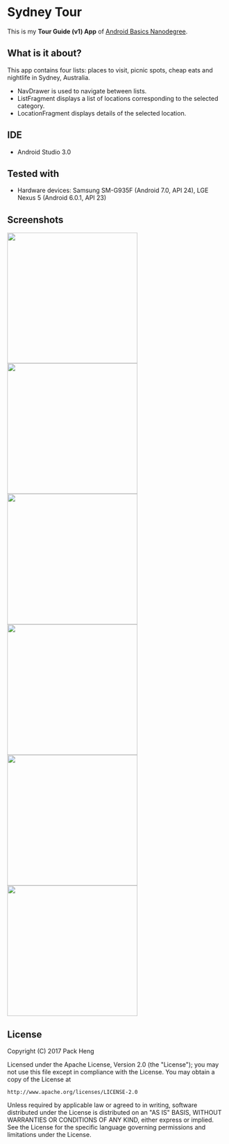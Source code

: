 # Sydney Tour
This is my **Tour Guide (v1) App** of [Android Basics Nanodegree](https://www.udacity.com/course/android-basics-nanodegree-by-google--nd803).

## What is it about?
This app contains four lists: places to visit, picnic spots, cheap eats and nightlife in Sydney, Australia.
* NavDrawer is used to navigate between lists.
* ListFragment displays a list of locations corresponding to the selected category.
* LocationFragment displays details of the selected location.

## IDE
* Android Studio 3.0

## Tested with
* Hardware devices: Samsung SM-G935F (Android 7.0, API 24), LGE Nexus 5 (Android 6.0.1, API 23)


## Screenshots
<img src="https://raw.githubusercontent.com/PackHg/Udacity-ABND-SydneyTour/screenshots/screen01.png" width="300"> <img src="https://raw.githubusercontent.com/PackHg/Udacity-ABND-SydneyTour/screenshots/screen02.png" width="300">
<img src="https://raw.githubusercontent.com/PackHg/Udacity-ABND-SydneyTour/screenshots/screen03.png" width="300"> <img src="https://raw.githubusercontent.com/PackHg/Udacity-ABND-SydneyTour/screenshots/screen04.png" width="300">
<img src="https://raw.githubusercontent.com/PackHg/Udacity-ABND-SydneyTour/screenshots/screen05.png" width="300"> <img src="https://raw.githubusercontent.com/PackHg/Udacity-ABND-SydneyTour/screenshots/screen06.png" width="300">


## License
Copyright (C) 2017 Pack Heng

Licensed under the Apache License, Version 2.0 (the "License");
you may not use this file except in compliance with the License.
You may obtain a copy of the License at

    http://www.apache.org/licenses/LICENSE-2.0

Unless required by applicable law or agreed to in writing, software
distributed under the License is distributed on an "AS IS" BASIS,
WITHOUT WARRANTIES OR CONDITIONS OF ANY KIND, either express or implied.
See the License for the specific language governing permissions and
limitations under the License.
